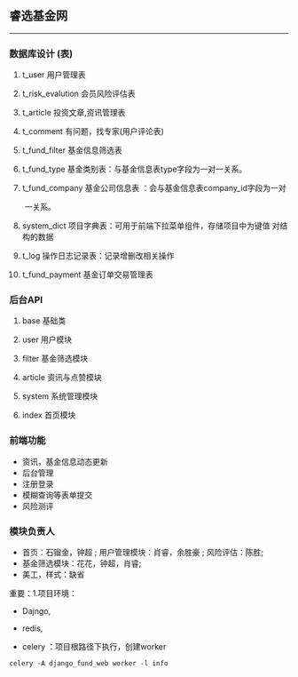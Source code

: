 ## 睿选基金网

***

### 数据库设计 (表)
1. t_user	                      用户管理表

2. t_risk_evalution     会员风险评估表

3. t_article            投资文章,资讯管理表               

4. t_comment               有问题，找专家(用户评论表)

5. t_fund_filter             基金信息筛选表

6. t_fund_type              基金类别表：与基金信息表type字段为一对一关系。

7. t_fund_company    基金公司信息表 ：会与基金信息表company_id字段为一对                

   ​                                        一关系。

8. system_dict                            项目字典表：可用于前端下拉菜单组件，存储项目中为键值                 					                    对结构的数据

9. t_log                             操作日志记录表：记录增删改相关操作

10. t_fund_payment        基金订单交易管理表

    

### 后台API
1. base   基础类

1. user   	用户模块

2. filter      基金筛选模块

3. article         资讯与点赞模块

4. system          系统管理模块

5. index      首页模块

   

### 前端功能

- 资讯，基金信息动态更新
- 后台管理
- 注册登录
- 模糊查询等表单提交
- 风险测评

### 模块负责人

- 首页：石镏金，钟超 ;          		用户管理模块：肖睿，余胜豪 ;          风险评估：陈胜;  
- 基金筛选模块：花花，钟超，肖睿;  								
- 美工，样式：缺省

重要：1.项目环境：

- Dajngo,

-  redis,

-  celery ：项目根路径下执行，创建worker                                   

  ```she
  celery -A django_fund_web worker -l info   
  ```

  